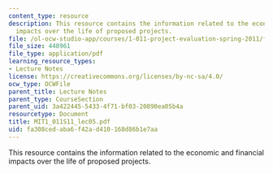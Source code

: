```yaml
---
content_type: resource
description: This resource contains the information related to the economic and financial
  impacts over the life of proposed projects.
file: /ol-ocw-studio-app/courses/1-011-project-evaluation-spring-2011/fa308cedaba6f42ad410168d86b1e7aa_MIT1_011S11_lec05.pdf
file_size: 448961
file_type: application/pdf
learning_resource_types:
- Lecture Notes
license: https://creativecommons.org/licenses/by-nc-sa/4.0/
ocw_type: OCWFile
parent_title: Lecture Notes
parent_type: CourseSection
parent_uid: 3a422445-5433-4f71-bf03-20890ea05b4a
resourcetype: Document
title: MIT1_011S11_lec05.pdf
uid: fa308ced-aba6-f42a-d410-168d86b1e7aa
---
```

This resource contains the information related to the economic and financial impacts over the life of proposed projects.